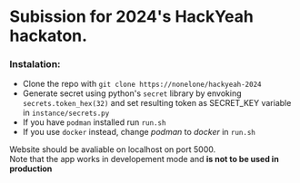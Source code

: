 # Subission for 2024's HackYeah hackaton.

### Instalation:
 - Clone the repo with `git clone https://nonelone/hackyeah-2024`
 - Generate secret using python's `secret` library by envoking `secrets.token_hex(32)` and set resulting token as SECRET_KEY variable in `instance/secrets.py`
 - If you have `podman` installed run `run.sh`
 - If you use `docker` instead, change _podman_ to _docker_ in `run.sh`

Website should be avaliable on localhost on port 5000.  
Note that the app works in developement mode and **is not to be used in production**
